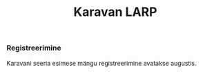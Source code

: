 ﻿---
layout: default-est
title: Karavan LARP
---
### Registreerimine

Karavani seeria esimese mängu registreerimine avatakse augustis. 